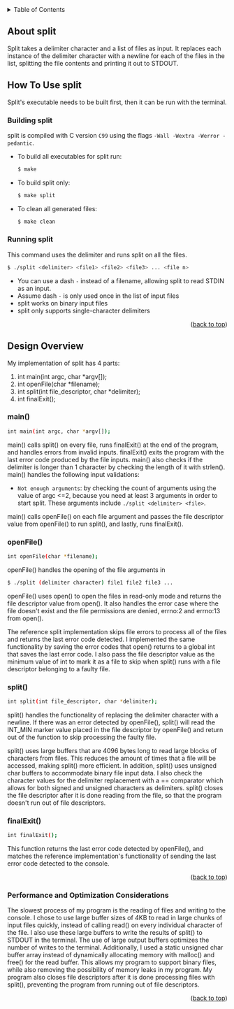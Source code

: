 <div id="top"></div>

<!-- TABLE OF CONTENTS -->
<details>
  <summary>Table of Contents</summary>
  <ol>
    <li>
      <a href="#about-split">About split</a>
    </li>
    <li>
      <a href="#how-to-use-split">Getting Started</a>
      <ul>
        <li><a href="#building-split">Building split</a></li>
        <li><a href="#running-split">Running split</a></li>
      </ul>
    </li>
    <li>
      <a href="#design-overview">Design Overview</a>
      <ul>
        <li><a href="#main">main()</a></li>
        <li><a href="#openfile">openFile()</a></li>
        <li><a href="#split">split()</a></li>
        <li><a href="#finalexit">finalExit()</a></li>
      </ul>
    </li>
    <li><a href="#performance-and-optimization-considerations">Performance and Optimization Considerations</a></li>
  </ol>
</details>



## About split

Split takes a delimiter character and a list of files as input. It replaces each instance of the delimiter character with a newline for each of the files in the list, splitting the file contents and printing it out to STDOUT.



## How To Use split

Split's executable needs to be built first, then it can be run with the terminal.



### Building split

split is compiled with C version `C99` using the flags `-Wall -Wextra -Werror -pedantic`.

* To build all executables for split run:
  ```sh
  $ make
  ```
* To build split only:
  ```sh
  $ make split
  ```
* To clean all generated files:
  ```sh
  $ make clean
  ```



### Running split

  This command uses the delimiter and runs split on all the files.
  ```sh
  $ ./split <delimiter> <file1> <file2> <file3> ... <file n>
  ```
  * You can use a dash `-` instead of a filename, allowing split to read STDIN as an input.
  * Assume dash `-` is only used once in the list of input files
  * split works on binary input files
  * split only supports single-character delimiters  

<p align="right">(<a href="#top">back to top</a>)</p>



## Design Overview
  
  My implementation of split has 4 parts:
  1. int main(int argc, char *argv[]);
  2. int openFile(char *filename);
  3. int split(int file_descriptor, char *delimiter);
  4. int finalExit();



### main()

  ```sh
  int main(int argc, char *argv[]);
  ```
  
  main() calls split() on every file, runs finalExit() at the end of the program, and handles errors from invalid inputs.
  finalExit() exits the program with the last error code produced by the file inputs.
  main() also checks if the delimiter is longer than 1 character by checking the length of it with strlen(). 
  main() handles the following input validations:
  * `Not enough arguments`: by checking the count of arguments using the value of argc <=2, because you need at least 3 arguments in order to start split. These arguments include `./split <delimiter> <file>`.


  main() calls openFile() on each file argument and passes the file descriptor value from openFile() to run split(), and lastly, runs finalExit().
  
  
  
### openFile()

  ```sh
  int openFile(char *filename);
  ```
  
  openFile() handles the opening of the file arguments in
  
  ```sh
  $ ./split (delimiter character) file1 file2 file3 ...
  ```

  openFile() uses open() to open the files in read-only mode and returns the file descriptor value from open().
  It also handles the error case where the file doesn't exist and the file permissions are denied, errno:2 and errno:13 from open().
  
  
  The reference split implementation skips file errors to process all of the files and returns the last error code detected. I implemented the same functionality by saving the error codes that open() returns to a global int that saves the last error code. I also pass the file descriptor value as the minimum value of int to mark it as a file to skip when split() runs with a file descriptor belonging to a faulty file. 



### split()

  ```sh
  int split(int file_descriptor, char *delimiter); 
  ```
  
  split() handles the functionality of replacing the delimiter character with a newline. If there was an error detected by openFile(), split() will read the INT_MIN marker value placed in the file descriptor by openFile() and return out of the function to skip processing the faulty file. 
  
  
  split() uses large buffers that are 4096 bytes long to read large blocks of characters from files. This reduces the amount of times that a file will be accessed, making split() more efficient. In addition, split() uses unsigned char buffers to accommodate binary file input data. I also check the character values for the delimiter replacement with a == comparator which allows for both signed and unsigned characters as delimiters. split() closes the file descriptor after it is done reading from the file, so that the program doesn't run out of file descriptors.
  
  
  
### finalExit()

  ```sh
  int finalExit();
  ```
  
  This function returns the last error code detected by openFile(), and matches the reference implementation's functionality of sending the last error code detected to the console.

<p align="right">(<a href="#top">back to top</a>)</p>



### Performance and Optimization Considerations

  The slowest process of my program is the reading of files and writing to the console. I chose to use large buffer sizes of 4KB to read in large chunks of input files quickly, instead of calling read() on every individual character of the file. I also use these large buffers to write the results of split() to STDOUT in the terminal. The use of large output buffers optimizes the number of writes to the terminal. Additionally, I used a static unsigned char buffer array instead of dynamically allocating memory with malloc() and free() for the read buffer. This allows my program to support binary files, while also removing the possibility of memory leaks in my program. My program also closes file descriptors after it is done processing files with split(), preventing the program from running out of file descriptors. 

<p align="right">(<a href="#top">back to top</a>)</p>

